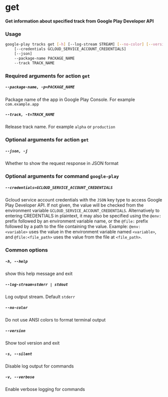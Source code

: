 
get
===


**Get information about specified track from Google Play Developer API**
### Usage
```bash
google-play tracks get [-h] [--log-stream STREAM] [--no-color] [--version] [-s] [-v]
    [--credentials GCLOUD_SERVICE_ACCOUNT_CREDENTIALS]
    [--json]
    --package-name PACKAGE_NAME
    --track TRACK_NAME
```
### Required arguments for action `get`

##### `--package-name, -p=PACKAGE_NAME`


Package name of the app in Google Play Console. For example `com.example.app`
##### `--track, -t=TRACK_NAME`


Release track name. For example `alpha` or `production`
### Optional arguments for action `get`

##### `--json, -j`


Whether to show the request response in JSON format
### Optional arguments for command `google-play`

##### `--credentials=GCLOUD_SERVICE_ACCOUNT_CREDENTIALS`


Gcloud service account credentials with the `JSON` key type to access Google Play Developer API. If not given, the value will be checked from the environment variable `GCLOUD_SERVICE_ACCOUNT_CREDENTIALS`. Alternatively to entering CREDENTIALS in plaintext, it may also be specified using the `@env:` prefix followed by an environment variable name, or the `@file:` prefix followed by a path to the file containing the value. Example: `@env:<variable>` uses the value in the environment variable named `<variable>`, and `@file:<file_path>` uses the value from the file at `<file_path>`.
### Common options

##### `-h, --help`


show this help message and exit
##### `--log-stream=stderr | stdout`


Log output stream. Default `stderr`
##### `--no-color`


Do not use ANSI colors to format terminal output
##### `--version`


Show tool version and exit
##### `-s, --silent`


Disable log output for commands
##### `-v, --verbose`


Enable verbose logging for commands
